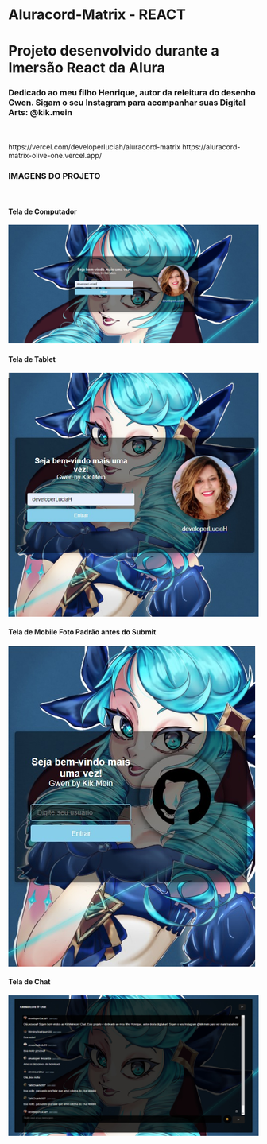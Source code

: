 # Aluracord-Matrix - REACT
# Projeto desenvolvido durante a Imersão React da Alura
### Dedicado ao meu filho Henrique, autor da releitura do desenho Gwen. Sigam o seu Instagram para acompanhar suas Digital Arts: @kik.mein
<br />
<br />
https://vercel.com/developerluciah/aluracord-matrix
https://aluracord-matrix-olive-one.vercel.app/

<br />

<h3>IMAGENS DO PROJETO</h3>
<br />
<h4> Tela de Computador </h4>
<img src="public/img/img1.jpeg" alt="">
<br />
<h4> Tela de Tablet </h4>
<img src="public/img/img2.jpeg" alt="">
<br />
<h4> Tela de Mobile  Foto Padrão antes do Submit </h4>
<img src="public/img/img3.jpeg" alt="">
<br />
<h4> Tela de Chat </h4>
<img src="public/img/img6.jpeg" alt="">


